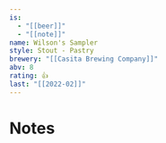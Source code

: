 ```yaml
---
is:
  - "[[beer]]"
  - "[[note]]"
name: Wilson's Sampler
style: Stout - Pastry
brewery: "[[Casita Brewing Company]]"
abv: 8
rating: 👍
last: "[[2022-02]]"
---
```

# Notes


